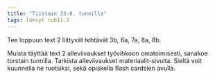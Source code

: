 ```yaml
---
title: "Tiistain 23.8. tunnille"
tags: läksyt rub11.2
---
```


Tee loppuun text 2 liittyvät tehtävät 3b, 6a, 7a, 8a, 8b.

Muista täyttää text 2 alleviivaukset työvihkoon omatoimisesti, sanakoe torstain tunnilla. Tarkista alleviivaukset materiaalit-sivulta. Sieltä
voit kuunnella ne ruotsiksi, sekä opiskella flash cardsien avulla.